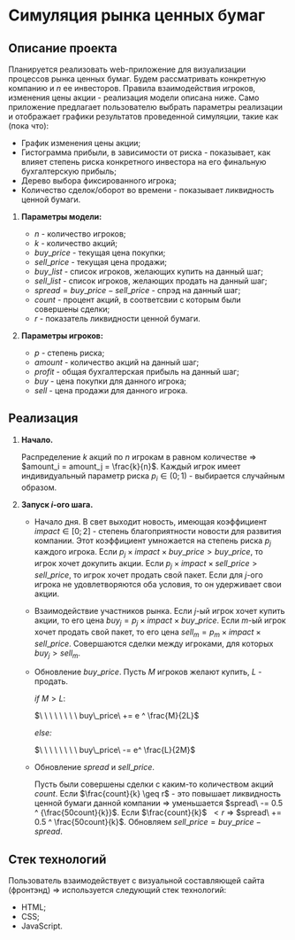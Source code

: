 # Симуляция рынка ценных бумаг
## Описание проекта 

Планируется реализовать web-приложение для визуализации процессов рынка ценных бумаг. Будем рассматривать конкретную компанию и $n$ ее инвесторов. Правила взаимодействия игроков, изменения цены акции - реализация модели описана ниже. Само приложение предлагает пользователю выбрать параметры реализации и отображает графики результатов проведенной симуляции, такие как (пока что):

- График изменения цены акции;
- Гистограмма прибыли, в зависимости от риска - показывает, как влияет степень риска конкретного инвестора на его финальную бухгалтерскую прибыль;
- Дерево выбора фиксированного игрока;
- Количество сделок/оборот во времени - показывает ликвидность ценной бумаги.

1. **Параметры модели:**
    - $n$ - количество игроков;
    - $k$ - количество акций;
    - $buy\_price$ - текущая цена покупки;
    - $sell\_price$ - текущая цена продажи;
    - $buy\_list$ - список игроков, желающих купить на данный шаг;
    - $sell\_list$ - список игроков, желающих продать на данный шаг;
    - $spread = buy\_price - sell\_price$ - спрэд на данный шаг;
    - $count$ - процент акций, в соответсвии с которым были совершены сделки;
    - $r$ - показатель ликвидности ценной бумаги.

1. **Параметры игроков:**
    - $p$ - степень риска;
    - $amount$ - количество акций на данный шаг;
    - $profit$ - общая бухгалтерская прибыль на данный шаг;
    - $buy$ - цена покупки для данного игрока;
    - $sell$ - цена продажи для данного игрока.

## Реализация

1. **Начало.**
    
    Распределение $k$ акций по $n$ игрокам в равном количестве ⇒ $amount_i = amount_j = \frac{k}{n}$. Каждый игрок имеет индивидуальный параметр риска $p_i \in (0; 1)$ - выбирается случайным образом.
    
2. **Запуск $i$-ого шага.**
    - Начало дня. В свет выходит новость, имеющая коэффициент $impact \in [0; 2]$ - степень благоприятности новости для развития компании. Этот коэффициент умножается на степень риска $p_j$ каждого игрока. Если $p_j \times impact \times buy\_price > buy\_price$, то игрок хочет докупить акции. Если $p_j \times impact \times sell\_price > sell\_price$, то игрок хочет продать свой пакет. Если для $j$-ого игрока не удовлетворяются оба условия, то он удерживает свои акции.
    - Взаимодействие участников рынка. Если $j$-ый игрок хочет купить акции, то его цена $buy_j =  p_j \times impact \times buy\_price$. Если $m$-ый игрок хочет продать свой пакет, то его цена $sell_m =  p_m \times impact \times sell\_price$. Совершаются сделки между игроками, для которых $buy_j > sell_m$.
    - Обновление $buy\_price$. Пусть $M$ игроков желают купить, $L$   - продать.
        
        *if* $M > L$:
        
        $\ \ \ \ \ \ \ \  buy\_price\ += е ^ \frac{M}{2L}$
        
        *else:*
        
        $\ \ \ \ \ \ \ \ buy\_price\ -= е^ \frac{L}{2M}$
        
    - Обновление $spread$ и $sell\_price$.
        
        Пусть были совершены сделки с каким-то количеством акций $count$. Если $\frac{count}{k}  \geq r$ - это повышает ликвидность ценной бумаги данной компании ⇒ уменьшается $spread\ -= 0.5 ^ {\frac{50count}{k}}$. Если $\frac{count}{k}$ $\ < r$ ⇒ $spread\ += 0.5 ^ \frac{50count}{k}$. Обновляем $sell\_price = buy\_price - spread$.

## Стек технологий

Пользователь взаимодействует с визуальной составляющей сайта  (фронтэнд) ⇒ используется следующий стек технологий:

- HTML;
- CSS;
- JavaScript.